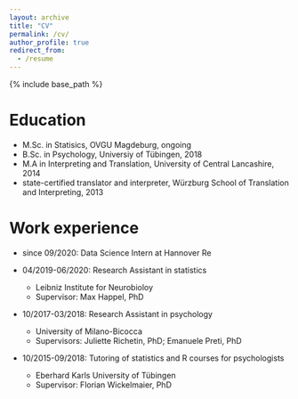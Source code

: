 ```yaml
---
layout: archive
title: "CV"
permalink: /cv/
author_profile: true
redirect_from:
  - /resume
---
```


{% include base_path %}

Education
======
* M.Sc. in Statisics, OVGU Magdeburg, ongoing
* B.Sc. in Psychology, Universiy of Tübingen, 2018
* M.A in Interpreting and Translation, University of Central Lancashire, 2014
* state-certified translator and interpreter, Würzburg School of Translation and Interpreting, 2013

Work experience
======
* since 09/2020: Data Science Intern at Hannover Re

* 04/2019-06/2020: Research Assistant in statistics
  * Leibniz Institute for Neurobioloy
  * Supervisor: Max Happel, PhD

* 10/2017-03/2018: Research Assistant in psychology
  * University of Milano-Bicocca
  * Supervisors: Juliette Richetin, PhD; Emanuele Preti, PhD

* 10/2015-09/2018: Tutoring of statistics and R courses for psychologists
  * Eberhard Karls University of Tübingen
  * Supervisor: Florian Wickelmaier, PhD
